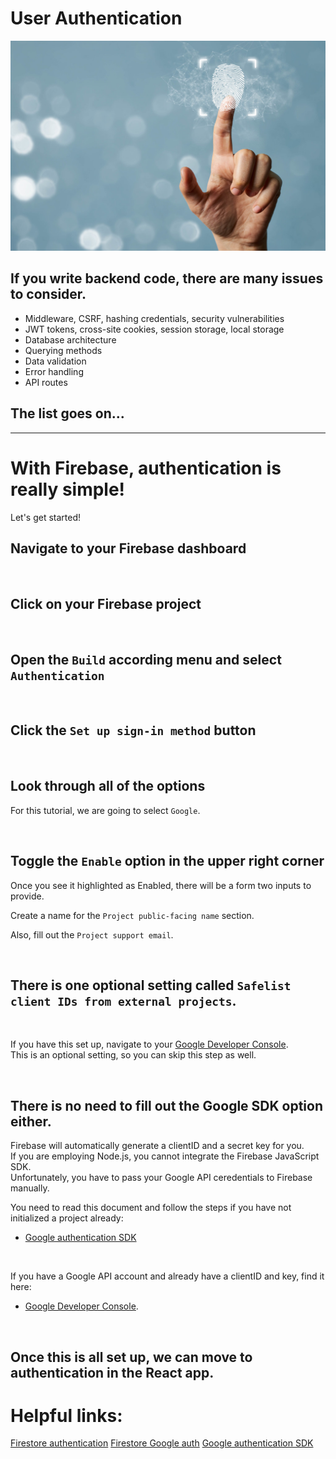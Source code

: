 # User Authentication
<img src="./images/authentication.png" alt="Finger print authentication photo." width="600px" />

## If you write backend code, there are many issues to consider.
- Middleware, CSRF, hashing credentials, security vulnerabilities
- JWT tokens, cross-site cookies, session storage, local storage 
- Database architecture
- Querying methods
- Data validation
- Error handling
- API routes

## The list goes on...

---

# With Firebase, authentication is really simple!
Let's get started!

## Navigate to your Firebase dashboard

<br>

## Click on your Firebase project

<br>

## Open the ```Build``` according menu and select ```Authentication```

<br>

## Click the ```Set up sign-in method``` button

<br>

## Look through all of the options
For this tutorial, we are going to select ```Google```.

<br>

## Toggle the ```Enable``` option in the upper right corner
Once you see it highlighted as Enabled, there will be a form two inputs to provide.
<br>

Create a name for the ```Project public-facing name``` section.
<br>

Also, fill out the ```Project support email```.

<br>

## There is one optional setting called ```Safelist client IDs from external projects```.
<br>

If you have this set up, navigate to your [Google Developer Console](https://console.cloud.google.com/projectselector2/apis/dashboard?pli=1&supportedpurview=project).
<br>
This is an optional setting, so you can skip this step as well.

<br>

## There is no need to fill out the Google SDK option either.
Firebase will automatically generate a clientID and a secret key for you.
<br>
If you are employing Node.js, you cannot integrate the Firebase JavaScript SDK.
<br>
Unfortunately, you have to pass your Google API ceredentials to Firebase manually.
<br>

You need to read this document and follow the steps if you have not initialized a project already:
- [Google authentication SDK](https://developers.google.com/identity/sign-in/web/sign-in)
<br>

If you have a Google API account and already have a clientID and key, find it here:
- [Google Developer Console](https://console.cloud.google.com/projectselector2/apis/dashboard?pli=1&supportedpurview=project).

<br>

## Once this is all set up, we can move to authentication in the React app.








# Helpful links:
[Firestore authentication](https://firebase.google.com/docs/auth)
[Firestore Google auth](https://firebase.google.com/docs/auth/web/google-signin)
[Google authentication SDK](https://developers.google.com/identity/sign-in/web/sign-in)
